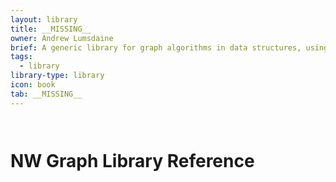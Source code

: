 ```yaml
---
layout: library
title: __MISSING__
owner: Andrew Lumsdaine
brief: A generic library for graph algorithms in data structures, using features and idioms of modern C++
tags:
  - library
library-type: library
icon: book
tab: __MISSING__
---
```


```{index} NW Graph Library
```

```{index} Library Reference
```

# NW Graph Library Reference

